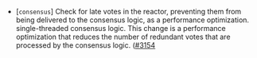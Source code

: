 - [`consensus`] Check for late votes in the reactor, preventing them from being delivered to the consensus logic, as a performance optimization.
single-threaded consensus logic. This change is a performance optimization that reduces the number 
of redundant votes that are processed by the consensus logic.
  ([\#3154](https://github.com/cometbft/cometbft/issues/3154)
